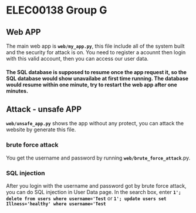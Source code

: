 # ELEC00138 Group G 
## Web APP
The main web app is **`web/my_app.py`**, this file include all of the system built and the security for attack is on. You need to register a acounnt then login with this valid account, then you can access our user data.
#### The SQL database is supposed to resume once the app request it, so the SQL database would show unavailabe at first time running. The database would resume within one minute, try to restart the web app after one minutes.
## Attack - unsafe APP
**`web/unsafe_app.py`** shows the app without any protect, you can attack the website by generate this file.
### brute force attack
You get the username and password by running **`web/brute_force_attack`**.py.
### SQL injection
After you login with the username and password got by brute force attack, you can do SQL injection in User Data page.
In the search box, enter **` 1'; delete from users where username='Test `** or **` 1'; update users set Illness='healthy' where username='Test `**

